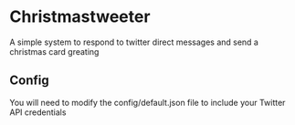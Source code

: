 # Christmastweeter
A simple system to respond to twitter direct messages and send a christmas card greating

## Config
You will need to modify the config/default.json file to include your Twitter API credentials
